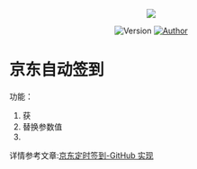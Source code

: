 <p align="center">
    <img src="https://cdn.jsdelivr.net/gh/ruicky/ruicky.github.io/2020/06/05/jd-sign/0.png">
</p>

<p align="center">
    <img alt="Version" src="https://img.shields.io/badge/release-0.0.1-blue"/>
    <a href="https://github.com/ruicky">
        <img alt="Author" src="https://img.shields.io/badge/author-ruicky-blueviolet"/>
    </a>
</p>



# 京东自动签到
功能：
1. 获
2. 替换参数值
3.
详情参考文章:[京东定时签到-GitHub 实现](https://ruicky.me/2020/06/05/jd-sign/)

